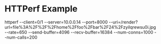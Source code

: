 HTTPerf Example
===============

httperf --client=0/1 --server=10.0.0.14 --port=8000 --uri=/render?url=file%3A%2F%2F%2Fhome%2Ffoo%2Fbar%2F24%2Fzyilqrewsu0i.jpg --rate=650 --send-buffer=4096 --recv-buffer=16384 --num-conns=1000 --num-calls=200
